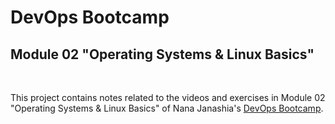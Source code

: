 # DevOps Bootcamp
## Module 02 "Operating Systems & Linux Basics"
<br />

This project contains notes related to the videos and exercises in Module 02 "Operating Systems & Linux Basics" of Nana Janashia's [DevOps Bootcamp](https://www.techworld-with-nana.com/devops-bootcamp).